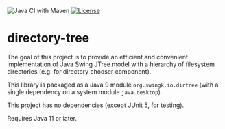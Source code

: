![Java CI with Maven](https://github.com/parubok/directory-tree/workflows/Java%20CI%20with%20Maven/badge.svg?branch=master)
[![License](https://img.shields.io/badge/License-Apache%202.0-blue.svg)](https://github.com/parubok/directory-tree/blob/master/LICENSE)

# directory-tree

The goal of this project is to provide an efficient and convenient implementation of Java Swing JTree model with
a hierarchy of filesystem directories (e.g. for directory chooser component).

This library is packaged as a Java 9 module `org.swingk.io.dirtree` (with a single dependency on a system module `java.desktop`).

This project has no dependencies (except JUnit 5, for testing).

Requires Java 11 or later.
